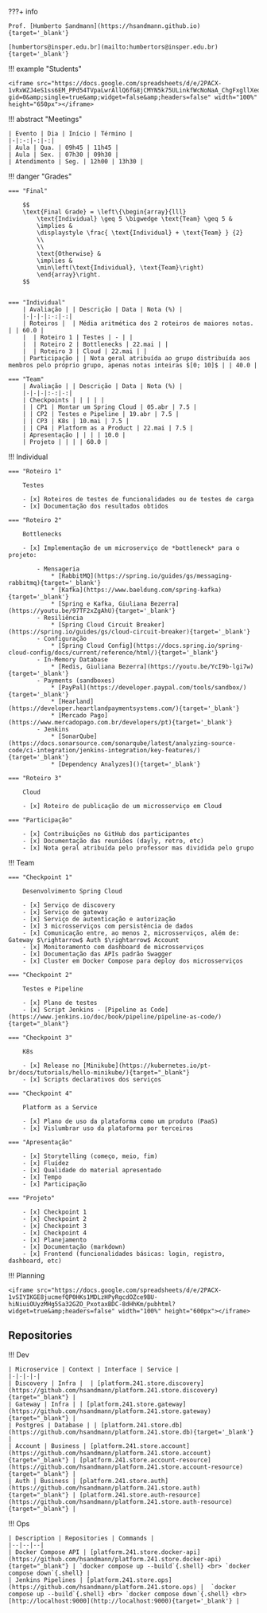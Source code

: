 
???+ info

    Prof. [Humberto Sandmann](https://hsandmann.github.io){target='_blank'}

    [humbertors@insper.edu.br](mailto:humbertors@insper.edu.br){target='_blank'}


!!! example "Students"

    <iframe src="https://docs.google.com/spreadsheets/d/e/2PACX-1vRxWZJ4eS1ss6EM_PPd54TVpaLwrAllQ6fG8jCMYN5k75ULinkfWcNoNaA_ChgFxgllXeoaalOq9a6C/pubhtml?gid=0&amp;single=true&amp;widget=false&amp;headers=false" width="100%" height="650px"></iframe>


!!! abstract "Meetings"

    | Evento | Dia | Início | Término |
    |-|:-:|-:|-:|
    | Aula | Qua. | 09h45 | 11h45 |
    | Aula | Sex. | 07h30 | 09h30 |
    | Atendimento | Seg. | 12h00 | 13h30 |

!!! danger "Grades"

    === "Final"

        $$
        \text{Final Grade} = \left\{\begin{array}{lll}
            \text{Individual} \geq 5 \bigwedge \text{Team} \geq 5 &
            \implies &
            \displaystyle \frac{ \text{Individual} + \text{Team} } {2}
            \\
            \\
            \text{Otherwise} &
            \implies &
            \min\left(\text{Individual}, \text{Team}\right)
            \end{array}\right.
        $$


    === "Individual"
        | Avaliação | | Descrição | Data | Nota (%) |
        |-|-|-|:-:|-:|
        | Roteiros |  | Média aritmética dos 2 roteiros de maiores notas. | | 60.0 |
        |  | Roteiro 1 | Testes | - | |
        |  | Roteiro 2 | Bottlenecks | 22.mai | |
        |  | Roteiro 3 | Cloud | 22.mai | |
        | Participação | | Nota geral atribuída ao grupo distribuída aos membros pelo próprio grupo, apenas notas inteiras $[0; 10]$ | | 40.0 |

    === "Team"
        | Avaliação | | Descrição | Data | Nota (%) |
        |-|-|-|:-:|-:|
        | Checkpoints | | | | |
        | | CP1 | Montar um Spring Cloud | 05.abr | 7.5 |
        | | CP2 | Testes e Pipeline | 19.abr | 7.5 |
        | | CP3 | K8s | 10.mai | 7.5 |
        | | CP4 | Platform as a Product | 22.mai | 7.5 |
        | Apresentação | | | | 10.0 |
        | Projeto | | | | 60.0 |


!!! Individual

    === "Roteiro 1"

        Testes

        - [x] Roteiros de testes de funcionalidades ou de testes de carga
        - [x] Documentação dos resultados obtidos

    === "Roteiro 2"

        Bottlenecks

        - [x] Implementação de um microserviço de *bottleneck* para o projeto:

            - Mensageria
                * [RabbitMQ](https://spring.io/guides/gs/messaging-rabbitmq){target='_blank'}
                * [Kafka](https://www.baeldung.com/spring-kafka){target='_blank'}
                * [Spring e Kafka, Giuliana Bezerra](https://youtu.be/97TF2xZgAhU){target='_blank'}
            - Resiliência
                * [Spring Cloud Circuit Breaker](https://spring.io/guides/gs/cloud-circuit-breaker){target='_blank'}
            - Configuração
                * [Spring Cloud Config](https://docs.spring.io/spring-cloud-config/docs/current/reference/html/){target='_blank'}
            - In-Memory Database
                * [Redis, Giuliana Bezerra](https://youtu.be/YcI9b-lgi7w){target='_blank'}
            - Payments (sandboxes)
                * [PayPal](https://developer.paypal.com/tools/sandbox/){target='_blank'}
                * [Hearland](https://developer.heartlandpaymentsystems.com/){target='_blank'}
                * [Mercado Pago](https://www.mercadopago.com.br/developers/pt){target='_blank'}
            - Jenkins
                * [SonarQube](https://docs.sonarsource.com/sonarqube/latest/analyzing-source-code/ci-integration/jenkins-integration/key-features/){target='_blank'}
                * [Dependency Analyzes](){target='_blank'}

    === "Roteiro 3"

        Cloud

        - [x] Roteiro de publicação de um microsserviço em Cloud

    === "Participação"

        - [x] Contribuições no GitHub dos participantes
        - [x] Documentação das reuniões (dayly, retro, etc)
        - [x] Nota geral atribuída pelo professor mas dividida pelo grupo

!!! Team

    === "Checkpoint 1"

        Desenvolvimento Spring Cloud

        - [x] Serviço de discovery
        - [x] Serviço de gateway
        - [x] Serviço de autenticação e autorização
        - [x] 3 microsserviços com persistência de dados
        - [x] Comunicação entre, ao menos 2, microsserviços, além de: Gateway $\rightarrow$ Auth $\rightarrow$ Account
        - [x] Monitoramento com dashboard de microsserviços
        - [x] Documentação das APIs padrão Swagger
        - [x] Cluster em Docker Compose para deploy dos microsserviços

    === "Checkpoint 2"

        Testes e Pipeline

        - [x] Plano de testes
        - [x] Script Jenkins - [Pipeline as Code](https://www.jenkins.io/doc/book/pipeline/pipeline-as-code/){target="_blank"}

    === "Checkpoint 3"

        K8s

        - [x] Release no [Minikube](https://kubernetes.io/pt-br/docs/tutorials/hello-minikube/){target="_blank"}
        - [x] Scripts declarativos dos serviços

    === "Checkpoint 4"

        Platform as a Service

        - [x] Plano de uso da plataforma como um produto (PaaS)
        - [x] Vislumbrar uso da plataforma por terceiros

    === "Apresentação"

        - [x] Storytelling (começo, meio, fim)
        - [x] Fluídez
        - [x] Qualidade do material apresentado
        - [x] Tempo
        - [x] Participação

    === "Projeto"

        - [x] Checkpoint 1
        - [x] Checkpoint 2
        - [x] Checkpoint 3
        - [x] Checkpoint 4
        - [x] Planejamento
        - [x] Documentação (markdown)
        - [x] Frontend (funcionalidades básicas: login, registro, dashboard, etc)

!!! Planning

    <iframe src="https://docs.google.com/spreadsheets/d/e/2PACX-1vSIYIKGE8jucmefQP0HKs1MDLzHPyRgcdOZce9BU-hiNiuiOUyzMHg5Sa32GZO_PxotaxBDC-8dHhKm/pubhtml?widget=true&amp;headers=false" width="100%" height="600px"></iframe>

## Repositories

!!! Dev

    | Microservice | Context | Interface | Service |
    |-|-|-|-|
    | Discovery | Infra |  | [platform.241.store.discovery](https://github.com/hsandmann/platform.241.store.discovery){target="_blank"} | 
    | Gateway | Infra | | [platform.241.store.gateway](https://github.com/hsandmann/platform.241.store.gateway){target="_blank"} |
    | Postgres | Database | | [platform.241.store.db](https://github.com/hsandmann/platform.241.store.db){target='_blank'} |
    | Account | Business | [platform.241.store.account](https://github.com/hsandmann/platform.241.store.account){target="_blank"} | [platform.241.store.account-resource](https://github.com/hsandmann/platform.241.store.account-resource){target="_blank"} |
    | Auth | Business | [platform.241.store.auth](https://github.com/hsandmann/platform.241.store.auth){target="_blank"} | [platform.241.store.auth-resource](https://github.com/hsandmann/platform.241.store.auth-resource){target="_blank"} |

!!! Ops

    | Description | Repositories | Commands |
    |--|--|--|
    | Docker Compose API | [platform.241.store.docker-api](https://github.com/hsandmann/platform.241.store.docker-api){target="_blank"} | `docker compose up --build`{.shell} <br> `docker compose down`{.shell} |
    | Jenkins Pipelines | [platform.241.store.ops](https://github.com/hsandmann/platform.241.store.ops) |  `docker compose up --build`{.shell} <br> `docker compose down`{.shell} <br> [http://localhost:9000](http://localhost:9000){target='_blank'} |

